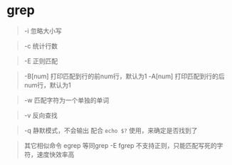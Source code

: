 # grep
> -i 忽略大小写

> -c 统计行数

> -E 正则匹配

> -B[num] 打印匹配到行的前num行，默认为1
> -A[num] 打印匹配到行的后num行，默认为1

> -w 匹配字符为一个单独的单词

> -v 反向查找

> -q 静默模式，不会输出
> 配合 `echo $?` 使用，来确定是否找到了

> 其它相似命令
> egrep  等同grep -E
> fgrep  不支持正则，只能匹配写死的字符，速度快效率高

